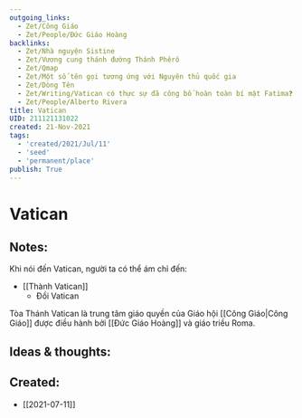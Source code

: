 ```yaml
---
outgoing_links:
  - Zet/Công Giáo
  - Zet/People/Đức Giáo Hoàng
backlinks:
  - Zet/Nhà nguyện Sistine
  - Zet/Vương cung thánh đường Thánh Phêrô
  - Zet/Qmap
  - Zet/Một số tên gọi tương ứng với Nguyên thủ quốc gia
  - Zet/Dòng Tên
  - Zet/Writing/Vatican có thực sự đã công bố hoàn toàn bí mật Fatima❓
  - Zet/People/Alberto Rivera
title: Vatican
UID: 211121131022
created: 21-Nov-2021
tags:
  - 'created/2021/Jul/11'
  - 'seed'
  - 'permanent/place'
publish: True
---
```

# Vatican

## Notes:
Khi nói đến Vatican, người ta có thể ám chỉ đến:
- [[Thành Vatican]]
	- Đồi Vatican

Tòa Thánh Vatican là trung tâm giáo quyền của Giáo hội [[Công Giáo|Công Giáo]] được điều hành bởi [[Đức Giáo Hoàng]] và giáo triều Roma.

## Ideas & thoughts:



## Created:
- [[2021-07-11]]

